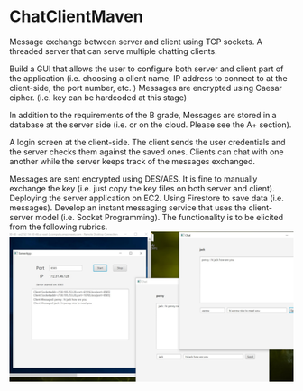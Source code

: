 # ChatClientMaven
Message exchange between server and client using TCP sockets.
A threaded server that can serve multiple chatting clients.

Build a GUI that allows the user to configure both server and client part of the application (i.e. choosing a client name, IP address to connect to at the client-side, the port number, etc. )
Messages are encrypted using Caesar cipher. (i.e. key can be hardcoded at this stage)

In addition to the requirements of the B grade,
Messages are stored in a database at the server side (i.e. or on the cloud. Please see the A+ section).

A login screen at the client-side. The client sends the user credentials and the server checks them against the saved ones.
Clients can chat with one another while the server keeps track of the messages exchanged.

Messages are sent encrypted using DES/AES. It is fine to manually exchange the key (i.e. just copy the key files on both server and client).
Deploying the server application on EC2.
Using Firestore to save data (i.e. messages).
Develop an instant messaging service that uses the client-server model (i.e. Socket Programming). The functionality is to be elicited from the following rubrics.
![screen](https://github.com/pennyliangzhao/ChatClientMaven/blob/master/image/with%20EC2%20messages.jpg)
